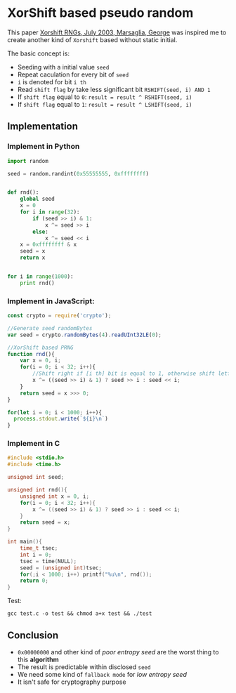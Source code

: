 # XorShift based pseudo random

This paper [Xorshift RNGs, July 2003, Marsaglia, George](https://www.jstatsoft.org/v08/i14/paper) was inspired me to create another kind of `Xorshift` based without static initial.

The basic concept is:
- Seeding with a initial value `seed`
- Repeat caculation for every bit of `seed`
- `i` is denoted for bit `i th`
- Read `shift flag` by take less significant bit `RSHIFT(seed, i) AND 1`
- If `shift flag` equal to `0`: `result = result ^ RSHIFT(seed, i)`
- If `shift flag` equal to `1`: `result = result ^ LSHIFT(seed, i)`


## Implementation

### Implement in Python

```python
import random

seed = random.randint(0x55555555, 0xffffffff)


def rnd():
    global seed
    x = 0
    for i in range(32):
        if (seed >> i) & 1:
            x ^= seed >> i
        else:
            x ^= seed << i
    x = 0xffffffff & x
    seed = x
    return x


for i in range(1000):
    print rnd()
```

### Implement in JavaScript:

```js
const crypto = require('crypto');

//Generate seed randomBytes
var seed = crypto.randomBytes(4).readUInt32LE(0);

//XorShift based PRNG
function rnd(){
    var x = 0, i;
    for(i = 0; i < 32; i++){
        //Shift right if [i th] bit is equal to 1, otherwise shift letf
        x ^= ((seed >> i) & 1) ? seed >> i : seed << i;
    }
    return seed = x >>> 0;
}

for(let i = 0; i < 1000; i++){
  process.stdout.write(`${i}\n`)
}
```

### Implement in C

```c
#include <stdio.h>
#include <time.h>

unsigned int seed;

unsigned int rnd(){
    unsigned int x = 0, i;
    for(i = 0; i < 32; i++){
        x ^= ((seed >> i) & 1) ? seed >> i : seed << i;
    }
    return seed = x;
}

int main(){
    time_t tsec;
    int i = 0;
    tsec = time(NULL);
    seed = (unsigned int)tsec;
    for(;i < 1000; i++) printf("%u\n", rnd());
    return 0;
}
```

Test:
```
gcc test.c -o test && chmod a+x test && ./test
```

## Conclusion

- `0x00000000` and other kind of *poor entropy seed* are the worst thing to this **algorithm**
- The result is predictable within disclosed `seed`
- We need some kind of `fallback mode` for *low entropy seed*
- It isn't safe for cryptography purpose
